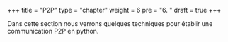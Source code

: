 +++
title = "P2P"
type = "chapter"
weight = 6
pre = "6. "
draft = true
+++

Dans cette section nous verrons quelques techniques pour établir une communication P2P en python.
